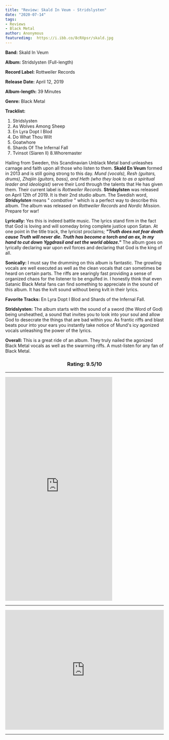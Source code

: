 ```yaml
---
title: "Review: Skald In Veum - Stridslysten"
date: "2020-07-14"
tags:
- Reviews
- Black Metal
author: Anonymous
featuredimg:  https://i.ibb.co/8cRXpsr/skald.jpg
---
```


**Band:** Skald In Veum 

**Album:** Stridslysten (Full-length) 

**Record Label:** Rottweiler Records 

**Release Date:** April 12, 2019

**Album-length:** 39 Minutes

**Genre:** Black Metal

**Tracklist:**

1. Stridslysten 
2. As Wolves Among Sheep 
3. En Lyra Dopt I Blod 
4. Do What Thou Wilt 
5. Goatwhore 
6. Shards Of The Infernal Fall
7. Tvinsot (Siaren ll) 8.Whoremaster

Hailing from Sweden, this Scandinavian Unblack Metal band unleashes carnage and faith upon all those who listen to them. **Skald En Veum** formed in 2013 and is still going strong to this day. _Mund (vocals), Resh (guitars, drums), Zhajiin (guitars, bass), and Heth (who they look to as a spiritual leader and ideologist)_ serve their Lord through the talents that He has given them. Their current label is _Rottweiler Records_. **Stridsylsten** was released on April 12th of 2019. It is their 2nd studio album. The Swedish word, **_Stridsylsten_** means " _combative_ " which is a perfect way to describe this album. The album was released on _Rottweiler Records_ and _Nordic Mission_. Prepare for war!

**Lyrically:** Yes this is indeed battle music. The lyrics stand firm in the fact that God is loving and will someday bring complete justice upon Satan. At one point in the title track, the lyricist proclaims; **_"Truth does not fear death cause Truth will never die. Truth has become a torch and an ax, In my hand to cut down Yggdrasil and set the world ablaze."_** The album goes on lyrically declaring war upon evil forces and declaring that God is the king of all.

**Sonically:** I must say the drumming on this album is fantastic. The growling vocals are well executed as well as the clean vocals that can sometimes be heard on certain parts. The riffs are searingly fast providing a sense of organized chaos for the listener to be engulfed in. I honestly think that even Satanic Black Metal fans can find something to appreciate in the sound of this album. It has the kvlt sound without being kvlt in their lyrics.

**Favorite Tracks:** En Lyra Dopt I Blod and Shards of the Infernal Fall.

**Stridslysten:** The album starts with the sound of a sword (the Word of God) being unsheathed, a sound that invites you to look into your soul and allow God to desecrate the things that are bad within you. As frantic riffs and blast beats pour into your ears you instantly take notice of Mund's icy agonized vocals unleashing the power of the lyrics.

**Overall:** This is a great ride of an album. They truly nailed the agonized Black Metal vocals as well as the swarming riffs. A must-listen for any fan of Black Metal.

<h3 style="text-align:center;">Rating: 9.5/10</h3>

<hr>

<iframe style="border: 0; width: 340px; height: 710px;" src="https://bandcamp.com/EmbeddedPlayer/album=1808992037/size=large/bgcol=ffffff/linkcol=0687f5/transparent=true/" seamless><a href="https://skaldinveum.bandcamp.com/album/stridslysten">Stridslysten by Skald In Veum</a></iframe>

<hr>

<iframe src="https://open.spotify.com/embed/playlist/1ZcTCfZ6XP2zaHthxLWf6K" style="border: 0; width: 100%; height: 380px;" allowfullscreen allow="encrypted-media"></iframe>


<hr>

